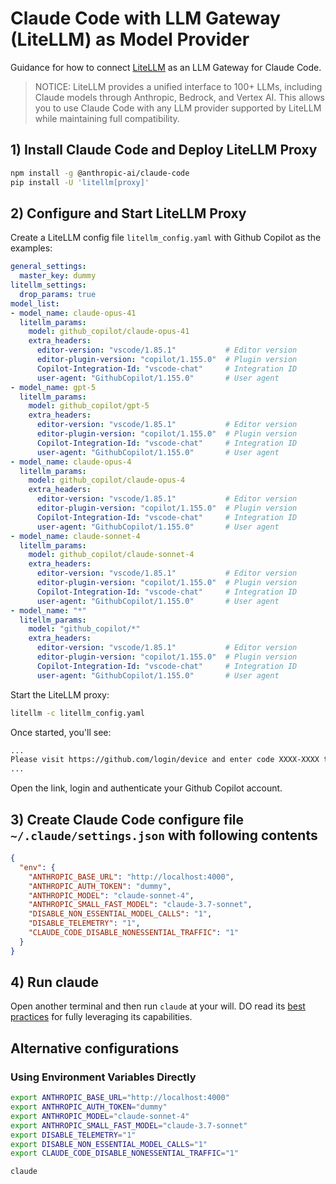 # Claude Code with LLM Gateway (LiteLLM) as Model Provider

Guidance for how to connect [LiteLLM](https://docs.litellm.ai/) as an LLM Gateway for Claude Code.

> NOTICE: LiteLLM provides a unified interface to 100+ LLMs, including Claude models through Anthropic, Bedrock, and Vertex AI. This allows you to use Claude Code with any LLM provider supported by LiteLLM while maintaining full compatibility.

## 1) Install Claude Code and Deploy LiteLLM Proxy

```sh
npm install -g @anthropic-ai/claude-code
pip install -U 'litellm[proxy]'
```

## 2) Configure and Start LiteLLM Proxy

Create a LiteLLM config file `litellm_config.yaml` with Github Copilot as the examples:

```yaml
general_settings: 
  master_key: dummy
litellm_settings:
  drop_params: true
model_list:
- model_name: claude-opus-41
  litellm_params:
    model: github_copilot/claude-opus-41
    extra_headers:
      editor-version: "vscode/1.85.1"           # Editor version
      editor-plugin-version: "copilot/1.155.0"  # Plugin version
      Copilot-Integration-Id: "vscode-chat"     # Integration ID
      user-agent: "GithubCopilot/1.155.0"       # User agent
- model_name: gpt-5
  litellm_params:
    model: github_copilot/gpt-5
    extra_headers:
      editor-version: "vscode/1.85.1"           # Editor version
      editor-plugin-version: "copilot/1.155.0"  # Plugin version
      Copilot-Integration-Id: "vscode-chat"     # Integration ID
      user-agent: "GithubCopilot/1.155.0"       # User agent
- model_name: claude-opus-4
  litellm_params:
    model: github_copilot/claude-opus-4
    extra_headers:
      editor-version: "vscode/1.85.1"           # Editor version
      editor-plugin-version: "copilot/1.155.0"  # Plugin version
      Copilot-Integration-Id: "vscode-chat"     # Integration ID
      user-agent: "GithubCopilot/1.155.0"       # User agent
- model_name: claude-sonnet-4
  litellm_params:
    model: github_copilot/claude-sonnet-4
    extra_headers:
      editor-version: "vscode/1.85.1"           # Editor version
      editor-plugin-version: "copilot/1.155.0"  # Plugin version
      Copilot-Integration-Id: "vscode-chat"     # Integration ID
      user-agent: "GithubCopilot/1.155.0"       # User agent
- model_name: "*"
  litellm_params:
    model: "github_copilot/*"
    extra_headers:
      editor-version: "vscode/1.85.1"           # Editor version
      editor-plugin-version: "copilot/1.155.0"  # Plugin version
      Copilot-Integration-Id: "vscode-chat"     # Integration ID
      user-agent: "GithubCopilot/1.155.0"       # User agent
```

Start the LiteLLM proxy:

```sh
litellm -c litellm_config.yaml
```

Once started, you'll see:

```sh
...
Please visit https://github.com/login/device and enter code XXXX-XXXX to authenticate.
...
```

Open the link, login and authenticate your Github Copilot account.

## 3) Create Claude Code configure file `~/.claude/settings.json` with following contents

```json
{
  "env": {
    "ANTHROPIC_BASE_URL": "http://localhost:4000",
    "ANTHROPIC_AUTH_TOKEN": "dummy",
    "ANTHROPIC_MODEL": "claude-sonnet-4",
    "ANTHROPIC_SMALL_FAST_MODEL": "claude-3.7-sonnet",
    "DISABLE_NON_ESSENTIAL_MODEL_CALLS": "1",
    "DISABLE_TELEMETRY": "1",
    "CLAUDE_CODE_DISABLE_NONESSENTIAL_TRAFFIC": "1"
  }
}
```

## 4) Run claude

Open another terminal and then run `claude` at your will. DO read its [best practices](https://www.anthropic.com/engineering/claude-code-best-practices) for fully leveraging its capabilities.

## Alternative configurations

### Using Environment Variables Directly

```sh
export ANTHROPIC_BASE_URL="http://localhost:4000"
export ANTHROPIC_AUTH_TOKEN="dummy"
export ANTHROPIC_MODEL="claude-sonnet-4"
export ANTHROPIC_SMALL_FAST_MODEL="claude-3.7-sonnet"
export DISABLE_TELEMETRY="1"
export DISABLE_NON_ESSENTIAL_MODEL_CALLS="1"
export CLAUDE_CODE_DISABLE_NONESSENTIAL_TRAFFIC="1"

claude
```
